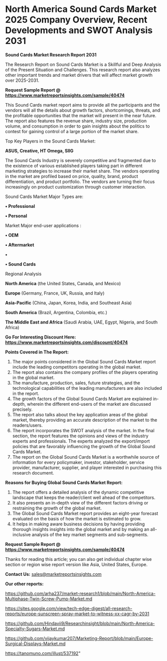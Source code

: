 # North America Sound Cards Market 2025 Company Overview, Recent Developments and SWOT Analysis 2031

<strong>Sound Cards Market Research Report 2031</strong>

The Research Report on Sound Cards Market is a Skillful and Deep Analysis of the Present Situation and Challenges. This research report also analyzes other important trends and market drivers that will affect market growth over 2025-2031.

<strong>Request Sample Report @ <a href=https://www.marketreportsinsights.com/sample/40474>https://www.marketreportsinsights.com/sample/40474</a></strong>

This Sound Cards market report aims to provide all the participants and the vendors will all the details about growth factors, shortcomings, threats, and the profitable opportunities that the market will present in the near future. The report also features the revenue share, industry size, production volume, and consumption in order to gain insights about the politics to contest for gaining control of a large portion of the market share.

Top Key Players in the Sound Cards Market:

<strong>ASUS, Creative, HT Omega, SIIG</strong>

The Sound Cards Industry is severely competitive and fragmented due to the existence of various established players taking part in different marketing strategies to increase their market share. The vendors operating in the market are profiled based on price, quality, brand, product differentiation, and product portfolio. The vendors are turning their focus increasingly on product customization through customer interaction.

Sound Cards Market Major Types are:

<strong>•  Professional

•  Personal</strong>

Market Major end-user applications :

<strong>•  OEM

•  Aftermarket

•  

•  Sound Cards</strong>

Regional Analysis

</u><strong><b>North America</b></strong> (the United States, Canada, and Mexico)

<strong><b>Europe </b></strong>(Germany, France, UK, Russia, and Italy)

<strong><b>Asia-Pacific</b></strong> (China, Japan, Korea, India, and Southeast Asia)

<strong><b>South America</b></strong> (Brazil, Argentina, Colombia, etc.)

<strong><b>The Middle East and Africa</b></strong> (Saudi Arabia, UAE, Egypt, Nigeria, and South Africa)

<strong>Go For Interesting Discount Here: <a href=https://www.marketreportsinsights.com/discount/40474>https://www.marketreportsinsights.com/discount/40474</a></strong>

<strong>Points Covered in The Report:</strong>
<ol>
  <li>The major points considered in the Global Sound Cards Market report include the leading competitors operating in the global market.</li>
  <li>The report also contains the company profiles of the players operating in the global market.</li>
  <li>The manufacture, production, sales, future strategies, and the technological capabilities of the leading manufacturers are also included in the report.</li>
  <li>The growth factors of the Global Sound Cards Market are explained in-depth, wherein the different end-users of the market are discussed precisely.</li>
  <li>The report also talks about the key application areas of the global market, thereby providing an accurate description of the market to the readers/users.</li>
  <li>The report incorporates the SWOT analysis of the market. In the final section, the report features the opinions and views of the industry experts and professionals. The experts analyzed the export/import policies that are favorably influencing the growth of the Global Sound Cards Market.</li>
  <li>The report on the Global Sound Cards Market is a worthwhile source of information for every policymaker, investor, stakeholder, service provider, manufacturer, supplier, and player interested in purchasing this research document.</li>
</ol>
<strong>Reasons for Buying Global Sound Cards Market Report:</strong>

<ol>
  <li>The report offers a detailed analysis of the dynamic competitive landscape that keeps the reader/client well ahead of the competitors.</li>
  <li>It also presents an in-depth view of the different factors driving or restraining the growth of the global market.</li>
  <li>The Global Sound Cards Market report provides an eight-year forecast evaluated on the basis of how the market is estimated to grow.</li>
  <li>It helps in making aware business decisions by having providing thorough insights insights into the global market and by making an all-inclusive analysis of the key market segments and sub-segments.</li>
</ol>
<strong>Request Sample Report @ <a href=https://www.marketreportsinsights.com/sample/40474>https://www.marketreportsinsights.com/sample/40474</a></strong>


Thanks for reading this article; you can also get individual chapter wise section or region wise report version like Asia, United States, Europe.

<strong>Contact Us:</strong>
sales@marketreportsinsights.com

<strong>Our other reports:</strong>

<a href=https://github.com/arha237/market-research1/blob/main/North-America-Multiphase-Twin-Screw-Pump-Market.md>https://github.com/arha237/market-research1/blob/main/North-America-Multiphase-Twin-Screw-Pump-Market.md</a>

<a href=https://sites.google.com/view/tech-edge-digest/all-research-reports/europe-sunscreen-spray-market-to-witness-xx-cagr-by-2031>https://sites.google.com/view/tech-edge-digest/all-research-reports/europe-sunscreen-spray-market-to-witness-xx-cagr-by-2031</a>

<a href=https://github.com/Hindavii9/Researchinsight/blob/main/North-America-Specialty-Sugars-Market.md>https://github.com/Hindavii9/Researchinsight/blob/main/North-America-Specialty-Sugars-Market.md</a>

<a href=https://github.com/vijaykumar207/Marketing-Report/blob/main/Europe-Surgical-Displays-Market.md>https://github.com/vijaykumar207/Marketing-Report/blob/main/Europe-Surgical-Displays-Market.md</a>

<a href=https://tanomuno.com/illust/537192>https://tanomuno.com/illust/537192</a>"
